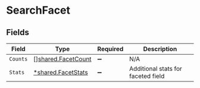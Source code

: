 # SearchFacet


## Fields

| Field                                                           | Type                                                            | Required                                                        | Description                                                     |
| --------------------------------------------------------------- | --------------------------------------------------------------- | --------------------------------------------------------------- | --------------------------------------------------------------- |
| `Counts`                                                        | [][shared.FacetCount](../../../pkg/models/shared/facetcount.md) | :heavy_minus_sign:                                              | N/A                                                             |
| `Stats`                                                         | [*shared.FacetStats](../../../pkg/models/shared/facetstats.md)  | :heavy_minus_sign:                                              | Additional stats for faceted field                              |